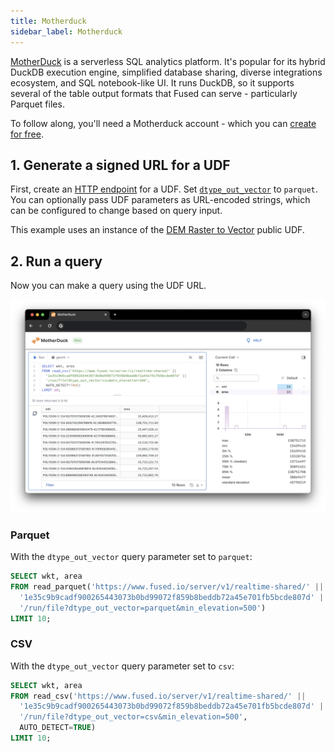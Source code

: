 ```yaml
---
title: Motherduck
sidebar_label: Motherduck
---
```


[MotherDuck](https://motherduck.com/) is a serverless SQL analytics platform. It's popular for its hybrid DuckDB execution engine, simplified database sharing, diverse integrations ecosystem, and SQL notebook-like UI. It runs DuckDB, so it supports several of the table output formats that Fused can serve - particularly Parquet files.

To follow along, you'll need a Motherduck account - which you can [create for free](https://motherduck.com/docs/getting-started/).

## 1. Generate a signed URL for a UDF

First, create an [HTTP endpoint](/core-concepts/run-udfs/run-single-udfs/#http-requests) for a UDF. Set [`dtype_out_vector`](/core-concepts/run-udfs/run-single-udfs/#http-requests) to `parquet`. You can optionally pass UDF parameters as URL-encoded strings, which can be configured to change based on query input.

This example uses an instance of the [DEM Raster to Vector](https://github.com/fusedio/udfs/blob/main/public/DEM_Raster_to_Vector_Example/DEM_Raster_to_Vector_Example.py) public UDF.

## 2. Run a query

Now you can make a query using the UDF URL.

![alt text](motherduck_fused.png)

### Parquet

With the `dtype_out_vector` query parameter set to `parquet`:

```sql
SELECT wkt, area
FROM read_parquet('https://www.fused.io/server/v1/realtime-shared/' ||
  '1e35c9b9cadf900265443073b0bd99072f859b8beddb72a45e701fb5bcde807d' ||
  '/run/file?dtype_out_vector=parquet&min_elevation=500')
LIMIT 10;
```

### CSV

With the `dtype_out_vector` query parameter set to `csv`:

```sql
SELECT wkt, area
FROM read_csv('https://www.fused.io/server/v1/realtime-shared/' ||
  '1e35c9b9cadf900265443073b0bd99072f859b8beddb72a45e701fb5bcde807d' ||
  '/run/file?dtype_out_vector=csv&min_elevation=500',
  AUTO_DETECT=TRUE)
LIMIT 10;
```